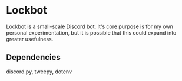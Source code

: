 # Lockbot

Lockbot is a small-scale Discord bot. It's core purpose is for my own personal experimentation, but it is possible that this could expand into greater usefulness.

## Dependencies
discord.py,
tweepy,
dotenv
